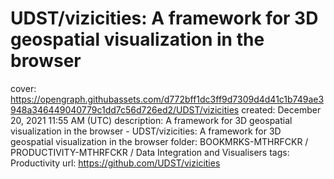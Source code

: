 # UDST/vizicities: A framework for 3D geospatial visualization in the browser

cover: https://opengraph.githubassets.com/d772bff1dc3ff9d7309d4d41c1b749ae3948a346449040779c1dd7c56d726ed2/UDST/vizicities
created: December 20, 2021 11:55 AM (UTC)
description: A framework for 3D geospatial visualization in the browser - UDST/vizicities: A framework for 3D geospatial visualization in the browser
folder: BOOKMRKS-MTHRFCKR / PRODUCTIVITY-MTHRFCKR / Data Integration and Visualisers
tags: Productivity
url: https://github.com/UDST/vizicities